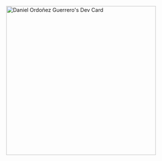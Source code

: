 <a href="https://app.daily.dev/daorgue"><img src="https://api.daily.dev/devcards/5827577f87674c87ba4c5b58ce400831.png?r=eny" width="400" alt="Daniel Ordoñez Guerrero's Dev Card"/></a>

<!--
**DaorgueMC/DaorgueMC** is a ✨ _special_ ✨ repository because its `README.md` (this file) appears on your GitHub profile.

Here are some ideas to get you started:

- 🔭 I’m currently working on ...
- 🌱 I’m currently learning how to code
- 🤔 I’m looking for help with my journey to learn coding
- 📫 How to reach me: daniorgue17@gmail.com
- 😄 Pronouns: he/him
- ⚡ Fun fact: I'm Spanish
